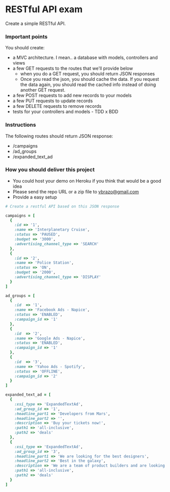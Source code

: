 # RESTful API exam

Create a simple RESTful API.

### Important points

You should create:
- a MVC architecture. I mean.. a database with models, controllers and views
- a few GET requests to the routes that we'll provide below
  - when you do a GET request, you should return JSON responses 
  - Once you read the json, you should cache the data. If you request the data again, you should read the cached info instead of doing another GET request.
- a few POST requests to add new records to your models
- a few PUT requests to update records
- a few DELETE requests to remove records
- tests for your controllers and models - TDD x BDD

### Instructions

The following routes should return JSON response:

- /campaigns
- /ad_groups
- /expanded_text_ad

### How you should deliver this project

- You could host your demo on Heroku if you think that would be a good idea
- Please send the repo URL or a zip file to vbrazo@gmail.com
- Provide a easy setup

``` ruby
# Create a restful API based on this JSON response

campaigns = [
  {
    :id => '1',
    :name => 'Interplanetary Cruise',
    :status => 'PAUSED',
    :budget => '3000',
    :advertising_channel_type => 'SEARCH'
  },
  {
    :id => '2',
    :name => 'Police Station',
    :status => 'ON',
    :budget => '2000',
    :advertising_channel_type => 'DISPLAY'
  }
]

ad_groups = [
  {
    :id  => '1', 
    :name => 'Facebook Ads - Napice',
    :status => 'ENABLED',
    :campaign_id => '1'
  },
  {
    :id  => '2', 
    :name => 'Google Ads - Napice',
    :status => 'ENABLED',
    :campaign_id => '1'
  },
  {
    :id  => '3', 
    :name => 'Yahoo Ads - Spotify',
    :status => 'OFFLINE',
    :campaign_id => '2'
  }
]

expanded_text_ad = [
  {
    :xsi_type => 'ExpandedTextAd',
    :ad_group_id => '1',
    :headline_part1 => 'Developers from Mars',
    :headline_part2 => '',
    :description => 'Buy your tickets now!',
    :path1 => 'all-inclusive',
    :path2 => 'deals'
  },
  {
    :xsi_type => 'ExpandedTextAd',
    :ad_group_id => '3',
    :headline_part1 => 'We are looking for the best designers',
    :headline_part2 => 'Best in the galaxy',
    :description => 'We are a team of product builders and are looking for designers',
    :path1 => 'all-inclusive',
    :path2 => 'deals'
  }
]
```
